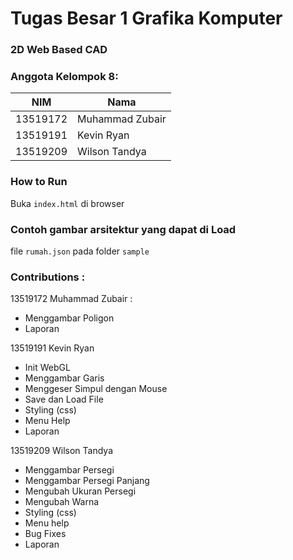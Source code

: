 # Tugas Besar 1 Grafika Komputer

### 2D Web Based CAD

### Anggota Kelompok 8:

| NIM   | Nama                |
| ----- | --------------------|
| 13519172 | Muhammad Zubair |
| 13519191 | Kevin Ryan |
| 13519209 | Wilson Tandya |

### How to Run 
Buka `index.html` di browser

### Contoh gambar arsitektur yang dapat di Load
file `rumah.json` pada folder `sample`

### Contributions :
13519172 Muhammad Zubair :
- Menggambar Poligon
- Laporan

13519191 Kevin Ryan
- Init WebGL
- Menggambar Garis
- Menggeser Simpul dengan Mouse
- Save dan Load File
- Styling (css)
- Menu Help
- Laporan

13519209 Wilson Tandya
- Menggambar Persegi
- Menggambar Persegi Panjang
- Mengubah Ukuran Persegi
- Mengubah Warna
- Styling (css)
- Menu help
- Bug Fixes
- Laporan
